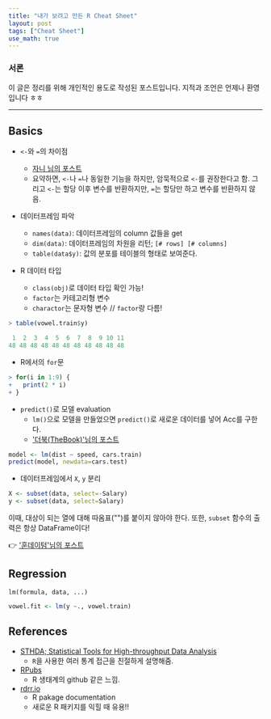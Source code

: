 ```yaml
---
title: "내가 보려고 만든 R Cheat Sheet"
layout: post
tags: ["Cheat Sheet"]
use_math: true
---
```


### 서론
이 글은 정리를 위해 개인적인 용도로 작성된 포스트입니다. 지적과 조언은 언제나 환영입니다 ㅎㅎ

<hr/>

## Basics

- `<-`와 `=`의 차이점
  - [자니 님의 포스트](https://newstars.cloud/429)
  - 요약하면, `<-`나 `=`나 동일한 기능을 하지만, 암묵적으로 `<-`를 권장한다고 함. 그리고 `<-`는 할당 이후 변수를 반환하지만, `=`는 할당만 하고 변수를 반환하지 않음.

- 데이터프레임 파악
  - `names(data)`: 데이터프레임의 column 값들을 get
  - `dim(data)`: 데이터프레임의 차원을 리턴; `[# rows] [# columns]`
  - `table(data$y)`: 값의 분포를 테이블의 형태로 보여준다.

- R 데이터 타입
  - `class(obj)`로 데이터 타입 확인 가능!
  - `factor`는 카테고리형 변수
  - `charactor`는 문자형 변수 // `factor`랑 다름!

``` R
> table(vowel.train$y)

 1  2  3  4  5  6  7  8  9 10 11 
48 48 48 48 48 48 48 48 48 48 48 
```

- R에서의 `for`문

``` R
> for(i in 1:9) {
+   print(2 * i)
+ }
```

- `predict()`로 모델 evaluation
  - `lm()`으로 모델을 만들었으면 `predict()`로 새로운 데이터를 넣어 Acc를 구한다.
  - ['더북(TheBook)'님의 포스트](https://thebook.io/006723/ch08/02/03/)

``` R
model <- lm(dist ~ speed, cars.train)
predict(model, newdata=cars.test)
```

- 데이터프레임에서 `X`, `y` 분리

``` R
X <- subset(data, select=-Salary)
y <- subset(data, select=Salary)
```

이때, 대상이 되는 열에 대해 따옴표("")를 붙이지 않아야 한다. 또한, `subset` 함수의 출력은 항상 DataFrame이다!

👉 ['훈데이텀'님의 포스트](https://vvwwvw.tistory.com/27)


## Regression

`lm(formula, data, ...)`

``` R
vowel.fit <- lm(y ~., vowel.train)
```

## References

- [STHDA; Statistical Tools for High-throughput Data Analysis](http://www.sthda.com/english/)
  - `R`을 사용한 여러 통계 접근을 친절하게 설명해줌.
- [RPubs](https://rpubs.com/)
  - R 생태계의 github 같은 느낌.
- [rdrr.io](https://rdrr.io/)
  - R pakage documentation
  - 새로운 R 패키지를 익힐 때 유용!!
